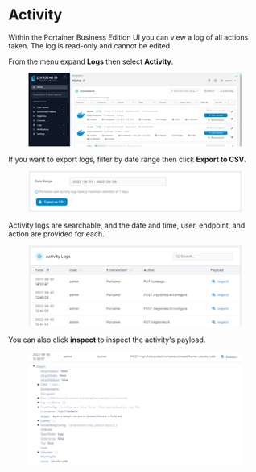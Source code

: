 # Activity

Within the Portainer Business Edition UI you can view a log of all actions taken. The log is read-only and cannot be edited.

From the menu expand **Logs** then select **Activity**.

<figure><img src="../../.gitbook/assets/2.20-logs-activity.gif" alt=""><figcaption></figcaption></figure>

If you want to export logs, filter by date range then click **Export to CSV**.

<figure><img src="../../.gitbook/assets/2.15-settings-authlogs-activity-export.png" alt=""><figcaption></figcaption></figure>

Activity logs are searchable, and the date and time, user, endpoint, and action are provided for each.

<figure><img src="../../.gitbook/assets/2.15-settings-authlogs-activity-list.png" alt=""><figcaption></figcaption></figure>

You can also click **inspect** to inspect the activity's payload.

<figure><img src="../../.gitbook/assets/2.15-settings-authlogs-activity-inspect.png" alt=""><figcaption></figcaption></figure>
